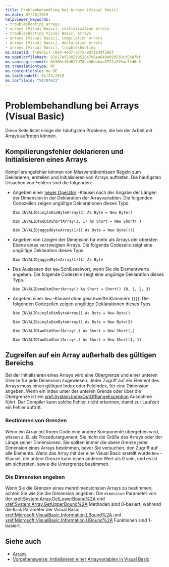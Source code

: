 ```yaml
---
title: Problembehandlung bei Arrays (Visual Basic)
ms.date: 07/20/2015
helpviewer_keywords:
- troubleshooting arrays
- arrays [Visual Basic], initialization errors
- troubleshooting Visual Basic, arrays
- arrays [Visual Basic], compilation errors
- arrays [Visual Basic], declaration errors
- arrays [Visual Basic], troubleshooting
ms.assetid: f4e971c7-c0a4-4ed7-a77a-8d71039f266f
ms.openlocfilehash: 81817af230298528a766aa6494899538c35da7bf
ms.sourcegitcommit: 6b308cf6d627d78ee36dbbae8972a310ac7fd6c8
ms.translationtype: MT
ms.contentlocale: de-DE
ms.lasthandoff: 01/23/2019
ms.locfileid: "54707621"
---
```

# <a name="troubleshooting-arrays-visual-basic"></a>Problembehandlung bei Arrays (Visual Basic)
Diese Seite listet einige der häufigsten Probleme, die bei der Arbeit mit Arrays auftreten können.  
  
## <a name="compilation-errors-declaring-and-initializing-an-array"></a>Kompilierungsfehler deklarieren und Initialisieren eines Arrays  
 Kompilierungsfehler können von Missverständnissen Regeln zum Deklarieren, erstellen und Initialisieren von Arrays auftreten. Die häufigsten Ursachen von Fehlern sind die folgenden:  
  
-   Angeben einer [neuer Operator](../../../../visual-basic/language-reference/operators/new-operator.md) -Klausel nach der Angabe der Längen der Dimension in der Deklaration der Arrayvariablen. Die folgenden Codezeilen zeigen ungültige Deklarationen dieses Typs.  
  
     `Dim INVALIDsingleDimByteArray(2) As Byte = New Byte()`  
  
     `Dim INVALIDtwoDimShortArray(1, 1) As Short = New Short(,)`  
  
     `Dim INVALIDjaggedByteArray(1)() As Byte = New Byte()()`  
  
-   Angeben von Längen der Dimension für mehr als Arrays der obersten Ebene eines verzweigten Arrays. Die folgende Codezeile zeigt eine ungültige Deklaration dieses Typs.  
  
     `Dim INVALIDjaggedByteArray(1)(1) As Byte`  
  
-   Das Auslassen der `New` Schlüsselwort, wenn Sie die Elementwerte angeben. Die folgende Codezeile zeigt eine ungültige Deklaration dieses Typs.  
  
     `Dim INVALIDoneDimShortArray() As Short = Short() {0, 1, 2, 3}`  
  
-   Angeben einer `New` -Klausel ohne geschweifte Klammern (`{}`). Die folgenden Codezeilen zeigen ungültige Deklarationen dieses Typs.  
  
     `Dim INVALIDsingleDimByteArray() As Byte = New Byte()`  
  
     `Dim INVALIDsingleDimByteArray() As Byte = New Byte(2)`  
  
     `Dim INVALIDtwoDimShortArray(,) As Short = New Short(,)`  
  
     `Dim INVALIDtwoDimShortArray(,) As Short = New Short(1, 1)`  
  
## <a name="accessing-an-array-out-of-bounds"></a>Zugreifen auf ein Array außerhalb des gültigen Bereichs  
 Bei der Initialisieren eines Arrays wird eine Obergrenze und einer unteren Grenze für jede Dimension zugewiesen. Jeder Zugriff auf ein Element des Arrays muss einen gültigen Index oder Feldindex, für eine Dimension angeben. Wenn ein Index unter der unteren Grenze oder über die Obergrenze ist ein <xref:System.IndexOutOfRangeException> Ausnahme führt. Der Compiler kann solche Fehler, nicht erkennen, damit zur Laufzeit ein Fehler auftritt.  
  
### <a name="determining-bounds"></a>Bestimmen von Grenzen  
 Wenn ein Array mit Ihrem Code eine andere Komponente übergeben wird, wissen z. B. als Prozedurargument, Sie nicht die Größe des Arrays oder der Länge seiner Dimensionen. Sie sollten immer die obere Grenze jeder Dimension eines Arrays bestimmen, bevor Sie versuchen, den Zugriff auf alle Elemente. Wenn das Array mit der eine Visual Basic erstellt wurde `New` -Klausel, die untere Grenze kann einen anderen Wert als 0 sein, und es ist am sichersten, sowie die Untergrenze bestimmen.  
  
### <a name="specifying-the-dimension"></a>Die Dimension angeben  
 Wenn Sie die Grenzen eines mehrdimensionalen Arrays zu bestimmen, achten Sie wie Sie die Dimension angeben. Die `dimension` Parameter von der <xref:System.Array.GetLowerBound%2A> und <xref:System.Array.GetUpperBound%2A> Methoden sind 0-basiert, während die `Rank` Parameter der Visual Basic <xref:Microsoft.VisualBasic.Information.LBound%2A> und <xref:Microsoft.VisualBasic.Information.UBound%2A> Funktionen sind 1-basiert.  
  
## <a name="see-also"></a>Siehe auch
- [Arrays](../../../../visual-basic/programming-guide/language-features/arrays/index.md)
- [Vorgehensweise: Initialisieren einer Arrayvariablen in Visual Basic](../../../../visual-basic/programming-guide/language-features/arrays/how-to-initialize-an-array-variable.md)
